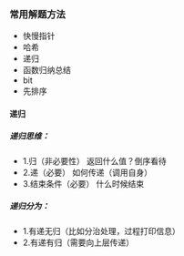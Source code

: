 ### 常用解题方法
- 快慢指针
- 哈希
- 递归
- 函数归纳总结
- bit
- 先排序


#### 递归
##### 递归思维：
 * 1.归（非必要性）  返回什么值？倒序看待
 * 2.递（必要） 如何传递（调用自身）
 * 3.结束条件（必要） 什么时候结束
 
##### 递归分为：
 * 1.有递无归（比如分治处理，过程打印信息）
 * 2.有递有归（需要向上层传递）